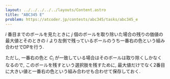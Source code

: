 ```yaml
---
layout: ../../../../../layouts/Content.astro
title: "ABC345 E"
problem: https://atcoder.jp/contests/abc345/tasks/abc345_e
---
```

$i$ 番目までのボールを見たときに $j$ 個のボールを取り除いた場合の残りの価値の最大値とそのときの $i$ より左側で残っているボールのうち一番右の色という組み合わせでDPを行う.

ただし, 一番右の色と $C_i$ が一致している場合はそのボールは取り除くしかなくなるので, このボールを残すという選択肢を残すために, 最大値だけでなく2番目に大きい値と一番右の色という組み合わせも合わせて保存しておく.
